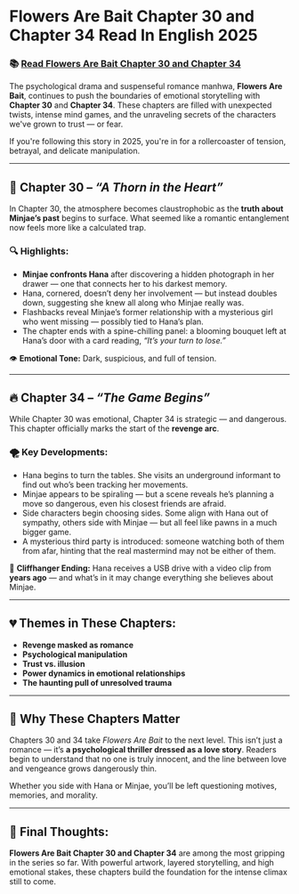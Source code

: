 # Flowers Are Bait Chapter 30 and Chapter 34 Read In English 2025
<h3>📚 <a href="https://video2leaks.com/" rel="nofollow">Read Flowers Are Bait Chapter 30 and Chapter 34</a></h3>


The psychological drama and suspenseful romance manhwa, **Flowers Are Bait**, continues to push the boundaries of emotional storytelling with **Chapter 30** and **Chapter 34**. These chapters are filled with unexpected twists, intense mind games, and the unraveling secrets of the characters we've grown to trust — or fear.

If you're following this story in 2025, you're in for a rollercoaster of tension, betrayal, and delicate manipulation.

---

## 🧠 Chapter 30 – *“A Thorn in the Heart”*

In Chapter 30, the atmosphere becomes claustrophobic as the **truth about Minjae’s past** begins to surface. What seemed like a romantic entanglement now feels more like a calculated trap.

### 🔍 Highlights:

* **Minjae confronts Hana** after discovering a hidden photograph in her drawer — one that connects her to his darkest memory.
* Hana, cornered, doesn’t deny her involvement — but instead doubles down, suggesting she knew all along who Minjae really was.
* Flashbacks reveal Minjae’s former relationship with a mysterious girl who went missing — possibly tied to Hana’s plan.
* The chapter ends with a spine-chilling panel: a blooming bouquet left at Hana’s door with a card reading, *“It’s your turn to lose.”*

👁️ **Emotional Tone:** Dark, suspicious, and full of tension.

---

## 🔥 Chapter 34 – *“The Game Begins”*

While Chapter 30 was emotional, Chapter 34 is strategic — and dangerous. This chapter officially marks the start of the **revenge arc**.

### 🌪️ Key Developments:

* Hana begins to turn the tables. She visits an underground informant to find out who’s been tracking her movements.
* Minjae appears to be spiraling — but a scene reveals he’s planning a move so dangerous, even his closest friends are afraid.
* Side characters begin choosing sides. Some align with Hana out of sympathy, others side with Minjae — but all feel like pawns in a much bigger game.
* A mysterious third party is introduced: someone watching both of them from afar, hinting that the real mastermind may not be either of them.

🧩 **Cliffhanger Ending:** Hana receives a USB drive with a video clip from **years ago** — and what’s in it may change everything she believes about Minjae.

---

## 💔 Themes in These Chapters:

* **Revenge masked as romance**
* **Psychological manipulation**
* **Trust vs. illusion**
* **Power dynamics in emotional relationships**
* **The haunting pull of unresolved trauma**

---

## 📣 Why These Chapters Matter

Chapters 30 and 34 take *Flowers Are Bait* to the next level. This isn’t just a romance — it’s **a psychological thriller dressed as a love story**. Readers begin to understand that no one is truly innocent, and the line between love and vengeance grows dangerously thin.

Whether you side with Hana or Minjae, you’ll be left questioning motives, memories, and morality.

---

## 🧠 Final Thoughts:

**Flowers Are Bait Chapter 30 and Chapter 34** are among the most gripping in the series so far. With powerful artwork, layered storytelling, and high emotional stakes, these chapters build the foundation for the intense climax still to come.

